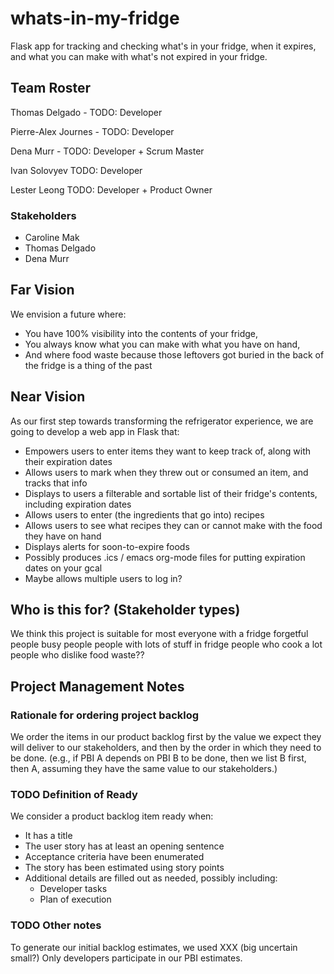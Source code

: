 # whats-in-my-fridge
Flask app for tracking and checking what's in your fridge, when it expires, and what you can make with what's not expired in your fridge.

## Team Roster
Thomas Delgado - TODO: Developer 

Pierre-Alex Journes - TODO: Developer

Dena Murr - TODO: Developer + Scrum Master

Ivan Solovyev TODO: Developer

Lester Leong TODO: Developer + Product Owner

### Stakeholders
* Caroline Mak
* Thomas Delgado
* Dena Murr

## Far Vision
We envision a future where:
* You have 100% visibility into the contents of your fridge,
* You always know what you can make with what you have on hand,
* And where food waste because those leftovers got buried in the back of the fridge is a thing of the past

## Near Vision
As our first step towards transforming the refrigerator experience, we are going to develop a web app in Flask that:
* Empowers users to enter items they want to keep track of, along with their expiration dates
* Allows users to mark when they threw out or consumed an item, and tracks that info
* Displays to users a filterable and sortable list of their fridge's contents, including expiration dates
* Allows users to enter (the ingredients that go into) recipes
* Allows users to see what recipes they can or cannot make with the food they have on hand
* Displays alerts for soon-to-expire foods
* Possibly produces .ics / emacs org-mode files for putting expiration dates on your gcal
* Maybe allows multiple users to log in?

## Who is this for? (Stakeholder types)
We think this project is suitable for most everyone with a fridge
forgetful people
busy people
people with lots of stuff in fridge
people who cook a lot
people who dislike food waste??

## Project Management Notes

### Rationale for ordering project backlog
We order the items in our product backlog first by the value we expect they will deliver to our stakeholders, and then by the order in which they need to be done. (e.g., if PBI A depends on PBI B to be done, then we list B first, then A, assuming they have the same value to our stakeholders.) 

### TODO Definition of Ready
We consider a product backlog item ready when:
* It has a title
* The user story has at least an opening sentence
* Acceptance criteria have been enumerated
* The story has been estimated using story points
* Additional details are filled out as needed, possibly including:
    * Developer tasks
    * Plan of execution
 
### TODO Other notes
To generate our initial backlog estimates, we used XXX (big uncertain small?)
Only developers participate in our PBI estimates.
